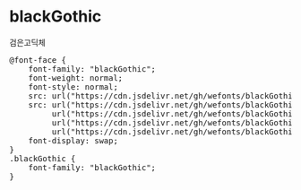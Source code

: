 # blackGothic
검은고딕체

<pre>
@font-face {
    font-family: "blackGothic";
    font-weight: normal;
    font-style: normal;
    src: url("https://cdn.jsdelivr.net/gh/wefonts/blackGothic/blackGothic.eot");
    src: url("https://cdn.jsdelivr.net/gh/wefonts/blackGothic/blackGothic.eot?#iefix") format("embedded-opentype"),
         url("https://cdn.jsdelivr.net/gh/wefonts/blackGothic/blackGothic.woff2") format("woff2"),
         url("https://cdn.jsdelivr.net/gh/wefonts/blackGothic/blackGothic.woff") format("woff"),
         url("https://cdn.jsdelivr.net/gh/wefonts/blackGothic/blackGothic.ttf") format("truetype");
    font-display: swap;
} 
.blackGothic {
    font-family: "blackGothic";
}
</pre>
